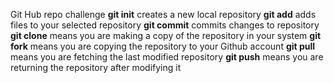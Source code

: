 Git Hub repo challenge
**git init**  creates a new local repository
**git add**  adds files to your selected repository
**git commit**  commits changes to repository
**git clone**  means you are making a copy of the repository in your system
**git fork**  means you are copying the repository to your Github account
**git pull**  means you are fetching the last modified repository
**git push**  means you are returning the repository after modifying it
